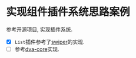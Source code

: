 # 实现组件插件系统思路案例

参考开源项目, 实现插件系统.

- [x] `List`插件参考了[swiper](https://github.com/nolimits4web/swiper)的实现.
- [ ] 参考[dva-core](https://github.com/dvajs/dva/tree/master/packages/dva-core)实现.
